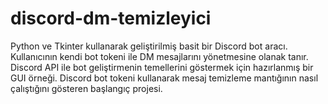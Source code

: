 # discord-dm-temizleyici
Python ve Tkinter kullanarak geliştirilmiş basit bir Discord bot aracı. Kullanıcının kendi bot tokeni ile DM mesajlarını yönetmesine olanak tanır.  Discord API ile bot geliştirmenin temellerini göstermek için hazırlanmış bir GUI örneği.  Discord bot tokeni kullanarak mesaj temizleme mantığının nasıl çalıştığını gösteren başlangıç projesi.
